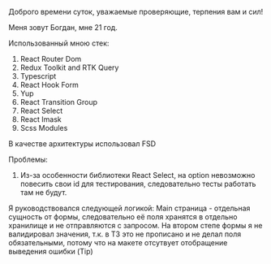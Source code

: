 Доброго времени суток, уважаемые проверяющие, терпения вам и сил!

Меня зовут Богдан, мне 21 год.

Использованный мною стек:
1) React Router Dom
2) Redux Toolkit and RTK Query
3) Typescript
4) React Hook Form
5) Yup
6) React Transition Group
7) React Select
8) React Imask
9) Scss Modules

В качестве архитектуры использовал FSD

Проблемы: 
1) Из-за особенности библиотеки React Select, на option невозможно повесить свои id для тестирования, следовательно тесты работать там не будут.

Я руководствовался следующей логикой:
Main страница - отдельная сущность от формы, следовательно её поля хранятся в отдельно хранилище и не отправляются с запросом.
На втором степе формы я не валидировал значения, т.к. в ТЗ это не прописано и не делал поля обязательными, потому что на макете отсутвует отобращение выведения ошибки (Tip)
